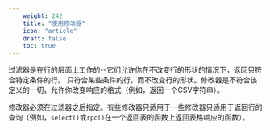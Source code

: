 ```yaml
---
    weight: 242
    title: "使用修改器"
    icon: "article"
    draft: false
    toc: true
---
```


过滤器是在行的层面上工作的--它们允许你在不改变行的形状的情况下，返回只符合特定条件的行。
只符合某些条件的行，而不改变行的形状。修改器是不符合该定义的一切，允许你改变响应的格式（例如，返回一个CSV字符串）。

修改器必须在过滤器之后指定。有些修改器只适用于一些修改器只适用于返回行的查询（例如，`select()`或`rpc()`在一个返回表的函数上返回表格响应的函数）。